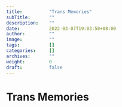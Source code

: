```yaml
---
title:          "Trans Memories"
subTitle:       ""
description:    ""
date:           2022-03-07T19:03:50+08:00
author:         ""
image:          ""
tags:           []
categories:     []
archives:       ""
weight:         0
draft:          false
---
```

# Trans Memories